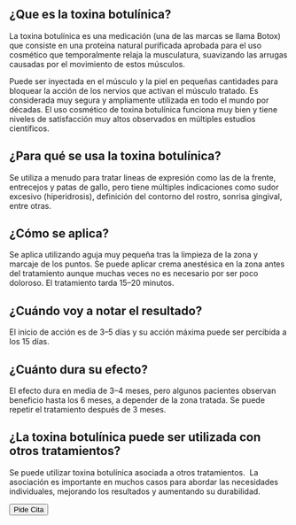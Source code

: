 ## ¿Que es la toxina botulínica?

La toxina botulínica es una medicación (una de las marcas se llama Botox) que
consiste en una proteína natural purificada aprobada para el uso cosmético que
temporalmente relaja la musculatura, suavizando las arrugas causadas por el
movimiento de estos músculos. 

Puede ser inyectada en el músculo y la piel en pequeñas cantidades para bloquear
la acción de los nervios que activan el músculo tratado. Es considerada muy
segura y ampliamente utilizada en todo el mundo por décadas. El uso cosmético de
toxina botulínica funciona muy bien y tiene niveles de satisfacción muy altos
observados en múltiples estudios científicos.

## ¿Para qué se usa la toxina botulínica?

Se utiliza a menudo para tratar lineas de expresión como las de la frente,
entrecejos y patas de gallo, pero tiene múltiples indicaciones como sudor
excesivo (hiperidrosis), definición del contorno del rostro, sonrisa gingival,
entre otras.

## ¿Cómo se aplica?

Se aplica utilizando aguja muy pequeña tras la limpieza de la zona y marcaje de
los puntos. Se puede aplicar crema anestésica en la zona antes del tratamiento
aunque muchas veces no es necesario por ser poco doloroso. El tratamiento tarda
15–20 minutos.

## ¿Cuándo voy a notar el resultado?

El inicio de acción es de 3–5 días y su acción máxima puede ser percibida a los
15 días.

## ¿Cuánto dura su efecto?

El efecto dura en media de 3–4 meses, pero algunos pacientes observan beneficio
hasta los 6 meses, a depender de la zona tratada. Se puede repetir el
tratamiento después de 3 meses.

## ¿La toxina botulínica puede ser utilizada con otros tratamientos?

Se puede utilizar toxina botulínica asociada a otros tratamientos.  La
asociación es importante en muchos casos para abordar las necesidades
individuales, mejorando los resultados y aumentando su durabilidad.

<div class="cta text-center">
  <button
    onclick="$crisp.push(['do', 'chat:open'])"
    class="btn btn-primary btn-lg rounded-pill btn-cta">
      Pide Cita
    </button>
</div>

<script type="text/javascript">
CRISP_RUNTIME_CONFIG = {
  locale : "es",
  visible: false
  };
  window.$crisp=[];window.CRISP_WEBSITE_ID="788f14f2-0ae9-4f99-8aac-f5b36f512d24";(function(){d=document;s=d.createElement("script");s.src="https://client.crisp.chat/l.js";s.async=1;d.getElementsByTagName("head")[0].appendChild(s);})();</script>
